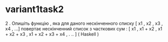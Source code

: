 # variant1task2
2 . Опишіть функцію , яка для даного нескінченного списку [ x1 , x2 , x3 , x4 , ...] повертає нескінченний список з 
часткових сум : [ x1 , x1 + x2 , x1 + x2 + x3 , x1 + x2 + x3 + x4 , . .. ] ( Haskell )